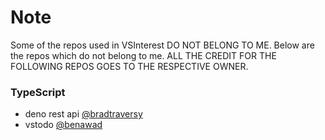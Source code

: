 # Note 
Some of the repos used in VSInterest DO NOT BELONG TO ME.
Below are the repos which do not belong to me. ALL THE CREDIT FOR THE FOLLOWING REPOS GOES TO THE RESPECTIVE OWNER.

### TypeScript
- deno rest api <a href="https://github.com/bradtraversy">@bradtraversy</a>
- vstodo <a href="https://github.com/benawad">@benawad</a>
